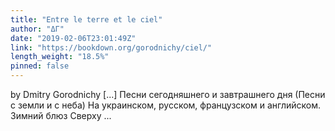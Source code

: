```yaml
---
title: "Entre le terre et le ciel"
author: "ΔΓ"
date: "2019-02-06T23:01:49Z"
link: "https://bookdown.org/gorodnichy/ciel/"
length_weight: "18.5%"
pinned: false
---
```


by Dmitry Gorodnichy [...] Песни сегодняшнего и завтрашнего дня (Песни с земли и с неба) На украинском, русском, французском и английском. Зимний блюз Сверху ...
